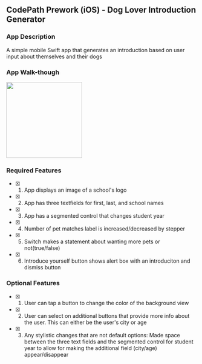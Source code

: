 ## CodePath Prework (iOS) - Dog Lover Introduction Generator

### App Description

A simple mobile Swift app that generates an introduction based on user input about themselves and their dogs

### App Walk-though

<img src="https://imgur.com/yPx5IU5" width=200><br>

### Required Features

- [x] 1. App displays an image of a school's logo
- [x] 2. App has three textfields for first, last, and school names
- [x] 3. App has a segmented control that changes student year
- [x] 4. Number of pet matches label is increased/decreased by stepper
- [x] 5. Switch makes a statement about wanting more pets or not(true/false)
- [x] 6. Introduce yourself button shows alert box with an introduciton and dismiss button

### Optional Features

- [x] 1. User can tap a button to change the color of the background view
- [x] 2. User can select on additional buttons that provide more info about the user. This can either be the user's city or age
- [x] 3. Any stylistic changes that are not default options: Made space between the three text fields and the segmented control for student year to allow for making the additional field (city/age) appear/disappear
